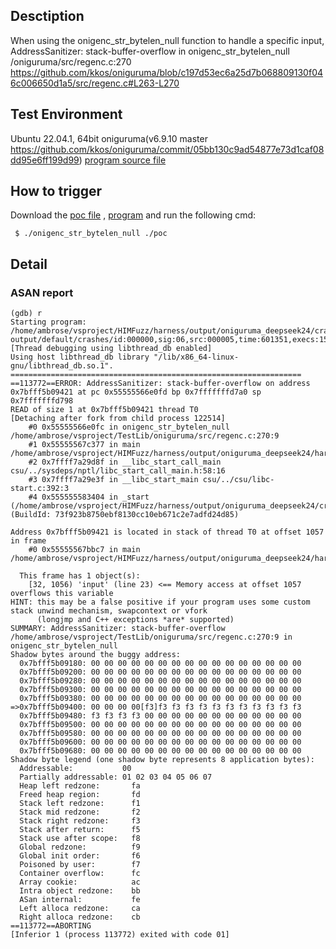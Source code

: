 ## Desctiption
When using the onigenc_str_bytelen_null function to handle a specific input, AddressSanitizer: stack-buffer-overflow in onigenc_str_bytelen_null /oniguruma/src/regenc.c:270
https://github.com/kkos/oniguruma/blob/c197d53ec6a25d7b068809130f046c006650d1a5/src/regenc.c#L263-L270

## Test Environment
Ubuntu 22.04.1, 64bit
oniguruma(v6.9.10 master https://github.com/kkos/oniguruma/commit/05bb130c9ad54877e73d1caf08dd95e6ff199d99)
[program source file](https://github.com/ambrosecm/pocs/blob/main/oniguruma/onigenc_str_bytelen_null/onigenc_str_bytelen_null.c)

## How to trigger
Download the [poc file](https://github.com/ambrosecm/pocs/blob/main/oniguruma/onigenc_str_bytelen_null/poc) , [program](https://github.com/ambrosecm/pocs/blob/main/oniguruma/onigenc_str_bytelen_null/onigenc_str_bytelen_null) and run the following cmd:
```
 $ ./onigenc_str_bytelen_null ./poc
```

## Detail
### ASAN report
```
(gdb) r
Starting program: /home/ambrose/vsproject/HIMFuzz/harness/output/oniguruma_deepseek24/crashes/regenc.c/generate/onigenc_str_bytelen_null/onigenc_str_bytelen_null output/default/crashes/id:000000,sig:06,src:000005,time:601351,execs:159062,op:havoc,rep:62
[Thread debugging using libthread_db enabled]
Using host libthread_db library "/lib/x86_64-linux-gnu/libthread_db.so.1".
=================================================================
==113772==ERROR: AddressSanitizer: stack-buffer-overflow on address 0x7bfff5b09421 at pc 0x55555566e0fd bp 0x7fffffffd7a0 sp 0x7fffffffd798
READ of size 1 at 0x7bfff5b09421 thread T0
[Detaching after fork from child process 122514]
    #0 0x55555566e0fc in onigenc_str_bytelen_null /home/ambrose/vsproject/TestLib/oniguruma/src/regenc.c:270:9
    #1 0x55555567c377 in main /home/ambrose/vsproject/HIMFuzz/harness/output/oniguruma_deepseek24/harness/code/regenc.c/generate/onigenc_str_bytelen_null.c:40:18
    #2 0x7ffff7a29d8f in __libc_start_call_main csu/../sysdeps/nptl/libc_start_call_main.h:58:16
    #3 0x7ffff7a29e3f in __libc_start_main csu/../csu/libc-start.c:392:3
    #4 0x555555583404 in _start (/home/ambrose/vsproject/HIMFuzz/harness/output/oniguruma_deepseek24/crashes/regenc.c/generate/onigenc_str_bytelen_null/onigenc_str_bytelen_null+0x2f404) (BuildId: 73f923b8750ebf8130cc10eb671c2e7adfd24d85)

Address 0x7bfff5b09421 is located in stack of thread T0 at offset 1057 in frame
    #0 0x55555567bbc7 in main /home/ambrose/vsproject/HIMFuzz/harness/output/oniguruma_deepseek24/harness/code/regenc.c/generate/onigenc_str_bytelen_null.c:9

  This frame has 1 object(s):
    [32, 1056) 'input' (line 23) <== Memory access at offset 1057 overflows this variable
HINT: this may be a false positive if your program uses some custom stack unwind mechanism, swapcontext or vfork
      (longjmp and C++ exceptions *are* supported)
SUMMARY: AddressSanitizer: stack-buffer-overflow /home/ambrose/vsproject/TestLib/oniguruma/src/regenc.c:270:9 in onigenc_str_bytelen_null
Shadow bytes around the buggy address:
  0x7bfff5b09180: 00 00 00 00 00 00 00 00 00 00 00 00 00 00 00 00
  0x7bfff5b09200: 00 00 00 00 00 00 00 00 00 00 00 00 00 00 00 00
  0x7bfff5b09280: 00 00 00 00 00 00 00 00 00 00 00 00 00 00 00 00
  0x7bfff5b09300: 00 00 00 00 00 00 00 00 00 00 00 00 00 00 00 00
  0x7bfff5b09380: 00 00 00 00 00 00 00 00 00 00 00 00 00 00 00 00
=>0x7bfff5b09400: 00 00 00 00[f3]f3 f3 f3 f3 f3 f3 f3 f3 f3 f3 f3
  0x7bfff5b09480: f3 f3 f3 f3 00 00 00 00 00 00 00 00 00 00 00 00
  0x7bfff5b09500: 00 00 00 00 00 00 00 00 00 00 00 00 00 00 00 00
  0x7bfff5b09580: 00 00 00 00 00 00 00 00 00 00 00 00 00 00 00 00
  0x7bfff5b09600: 00 00 00 00 00 00 00 00 00 00 00 00 00 00 00 00
  0x7bfff5b09680: 00 00 00 00 00 00 00 00 00 00 00 00 00 00 00 00
Shadow byte legend (one shadow byte represents 8 application bytes):
  Addressable:           00
  Partially addressable: 01 02 03 04 05 06 07 
  Heap left redzone:       fa
  Freed heap region:       fd
  Stack left redzone:      f1
  Stack mid redzone:       f2
  Stack right redzone:     f3
  Stack after return:      f5
  Stack use after scope:   f8
  Global redzone:          f9
  Global init order:       f6
  Poisoned by user:        f7
  Container overflow:      fc
  Array cookie:            ac
  Intra object redzone:    bb
  ASan internal:           fe
  Left alloca redzone:     ca
  Right alloca redzone:    cb
==113772==ABORTING
[Inferior 1 (process 113772) exited with code 01]
```
